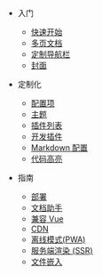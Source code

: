 - 入门

  - [快速开始](quickstart.md)
  - [多页文档](more-pages.md)
  - [定制导航栏](custom-navbar.md)
  - [封面](cover.md)

- 定制化

  - [配置项](configuration.md)
  - [主题](themes.md)
  - [插件列表](plugins.md)
  - [开发插件](write-a-plugin.md)
  - [Markdown 配置](markdown.md)
  - [代码高亮](language-highlight.md)

- 指南

  - [部署](deploy.md)
  - [文档助手](helpers.md)
  - [兼容 Vue](vue.md)
  - [CDN](cdn.md)
  - [离线模式(PWA)](pwa.md)
  - [服务端渲染 (SSR)](ssr.md)
  - [文件嵌入](embed-files.md)

<!-- * [Awesome docsify](awesome.md)
* [Changelog](changelog.md) -->
